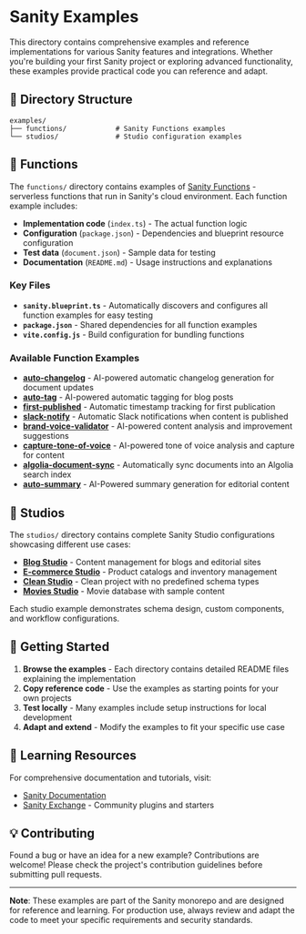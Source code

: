 # Sanity Examples

This directory contains comprehensive examples and reference implementations for various Sanity features and integrations. Whether you're building your first Sanity project or exploring advanced functionality, these examples provide practical code you can reference and adapt.

## 📁 Directory Structure

```text
examples/
├── functions/            # Sanity Functions examples
└── studios/              # Studio configuration examples
```

## 🔧 Functions

The `functions/` directory contains examples of [Sanity Functions](https://www.sanity.io/docs/compute-and-ai/functions-introduction) - serverless functions that run in Sanity's cloud environment. Each function example includes:

- **Implementation code** (`index.ts`) - The actual function logic
- **Configuration** (`package.json`) - Dependencies and blueprint resource configuration
- **Test data** (`document.json`) - Sample data for testing
- **Documentation** (`README.md`) - Usage instructions and explanations

### Key Files

- **`sanity.blueprint.ts`** - Automatically discovers and configures all function examples for easy testing
- **`package.json`** - Shared dependencies for all function examples
- **`vite.config.js`** - Build configuration for bundling functions

### Available Function Examples

- **[auto-changelog](./functions/auto-changelog/README.md)** - AI-powered automatic changelog generation for document updates
- **[auto-tag](./functions/auto-tag/README.md)** - AI-powered automatic tagging for blog posts
- **[first-published](./functions/first-published/README.md)** - Automatic timestamp tracking for first publication
- **[slack-notify](./functions/slack-notify/README.md)** - Automatic Slack notifications when content is published
- **[brand-voice-validator](./functions/brand-voice-validator/README.md)** - AI-powered content analysis and improvement suggestions
- **[capture-tone-of-voice](./functions/capture-tone-of-voice/README.md)** - AI-powered tone of voice analysis and capture for content
- **[algolia-document-sync](./functions/algolia-document-sync/)** - Automatically sync documents into an Algolia search index
- **[auto-summary](./functions/auto-summary/)** - AI-Powered summary generation for editorial content

## 🎨 Studios

The `studios/` directory contains complete Sanity Studio configurations showcasing different use cases:

- **[Blog Studio](https://github.com/sanity-io/sanity/tree/main/examples/studios/blog-studio)** - Content management for blogs and editorial sites
- **[E-commerce Studio](https://github.com/sanity-io/sanity/tree/main/examples/studios/ecommerce-studio)** - Product catalogs and inventory management
- **[Clean Studio](https://github.com/sanity-io/sanity/tree/main/examples/studios/clean-studio)** - Clean project with no predefined schema types
- **[Movies Studio](https://github.com/sanity-io/sanity/tree/main/examples/studios/movies-studio)** - Movie database with sample content

Each studio example demonstrates schema design, custom components, and workflow configurations.

## 🚀 Getting Started

1. **Browse the examples** - Each directory contains detailed README files explaining the implementation
2. **Copy reference code** - Use the examples as starting points for your own projects
3. **Test locally** - Many examples include setup instructions for local development
4. **Adapt and extend** - Modify the examples to fit your specific use case

## 📖 Learning Resources

For comprehensive documentation and tutorials, visit:

- [Sanity Documentation](https://www.sanity.io/docs)
- [Sanity Exchange](https://www.sanity.io/exchange) - Community plugins and starters

## 💡 Contributing

Found a bug or have an idea for a new example? Contributions are welcome! Please check the project's contribution guidelines before submitting pull requests.

---

**Note**: These examples are part of the Sanity monorepo and are designed for reference and learning. For production use, always review and adapt the code to meet your specific requirements and security standards.

